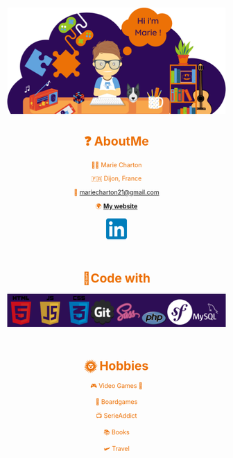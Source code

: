 <div align="center">
<font color= #ec7106>

![presentation](presentation.png)
# ❓ AboutMe

👩‍🦰 Marie Charton

🇫🇷 Dijon, France

📮 mariecharton21@gmail.com

🌍 **[My website](https://www.mariecharton.fr)**

[![presentation](linkedin.png)](https://www.linkedin.com/in/marie-charton/)

</br>

# 🔨Code with

![technos](techno.png)

</br>


# 🌞 Hobbies

🎮 Video Games 👾

🎲 Boardgames

📺 SerieAddict

📚 Books

🛩️ Travel

</div>



